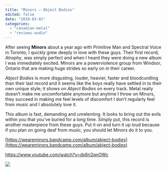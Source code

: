 ```yaml
---
title: "Minors – Abject Bodies"
edited: false
date: "2019-03-01"
categories:
  - "canadian-metal"
  - "reviews-audio"
---
```


After seeing **Minors** about a year ago with Primitive Man and Spectral Voice in Toronto, I quickly grew deeply in love with these guys. Their first record, _Atrophy_, was simply perfect and when I heard they were doing a new album I was immediately excited. Minors are a powerviolence group from Windsor, Ontario that are making huge strides so early on in their career.

_Abject Bodies_ is more disgusting, louder, heavier, faster and bloodcurdling than their last record and it seems like the boys really have settled in to their own unique style; it shows on _Abject Bodies_ on every track. Metal really doesn’t make me uncomfortable anymore but anytime I throw on Minors, they succeed in making me feel levels of discomfort I don’t regularly feel from music and I absolutely love it.

This album is fast, demanding and unrelenting. It looks to bring out the evils within you that you’ve buried for a long time. Simply put, this record is another masterpiece from these guys. Put it on and turn it up loud because if you plan on going deaf from music, you should let Minors do it to you.

[https://weareminors.bandcamp.com/album/abject-bodies](https://weareminors.bandcamp.com/album/abject-bodies)

https://www.youtube.com/watch?v=ds6ri2qnOWc

![](https://lh3.googleusercontent.com/ZjWpDtcS62_sL27qmQhIVNbTR4oDBBXSMivYZkSQOz2H5V0ARdah1fxKkNWe6MDfejk-33Tj_6CglomlrVw7LvacV6c74ENyeqOnQaSymYpIK3gAVBK4Fqvpqck8zf_OCbd5r3ZV)

